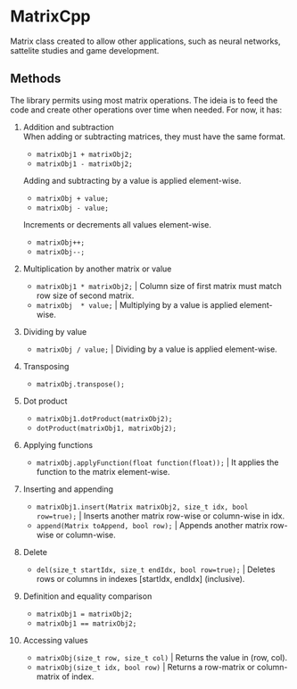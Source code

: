 # MatrixCpp
 
Matrix class created to allow other applications, such as neural networks, sattelite studies and game development.

## Methods

The library permits using most matrix operations. The ideia is to feed the code and create other operations over time when needed. For now, it has:

1. Addition and subtraction  
    When adding or subtracting matrices, they must have the same format.
    - `matrixObj1 + matrixObj2;`  
    - `matrixObj1 - matrixObj2;`

    Adding and subtracting by a value is applied element-wise.
    - `matrixObj + value;`
    - `matrixObj - value;`

    Increments or decrements all values element-wise.
    - `matrixObj++;`  
    - `matrixObj--;`  

2. Multiplication by another matrix or value  
    - `matrixObj1 * matrixObj2;` | Column size of first matrix must match row size of second matrix.
    - `matrixObj  * value;` | Multiplying by a value is applied element-wise.

3. Dividing by value   
    - `matrixObj / value;` | Dividing by a value is applied element-wise.

4. Transposing  
    - `matrixObj.transpose();`  

5. Dot product  
    - `matrixObj1.dotProduct(matrixObj2);`  
    - `dotProduct(matrixObj1, matrixObj2);`  

6. Applying functions  
    - `matrixObj.applyFunction(float function(float));` | It applies the function to the matrix element-wise.  

7. Inserting and appending  
    - `matrixObj1.insert(Matrix matrixObj2, size_t idx, bool row=true);` | Inserts another matrix row-wise or column-wise in idx.  
    - `append(Matrix toAppend, bool row);` | Appends another matrix row-wise or column-wise.  

8. Delete  
    - `del(size_t startIdx, size_t endIdx, bool row=true);` | Deletes rows or columns in indexes [startIdx, endIdx] (inclusive).  

9. Definition and equality comparison  
    - `matrixObj1 = matrixObj2;`  
    - `matrixObj1 == matrixObj2;`  

10. Accessing values  
    - `matrixObj(size_t row, size_t col)` | Returns the value in (row, col).
    - `matrixObj(size_t idx, bool row)` | Returns a row-matrix or column-matrix of index.  
